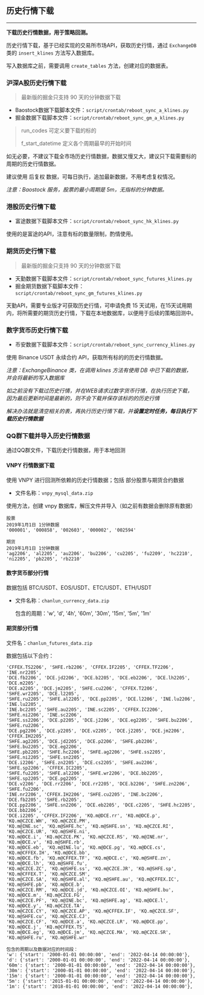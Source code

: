 ## 历史行情下载

---

**下载历史行情数据，用于策略回测。**

历史行情下载，基于已经实现的交易所市场API，获取历史行情，通过 `ExchangeDB` 类的 `insert_klines` 方法写入数据库。

写入数据库之前，需要调用 `create_tables` 方法，创建对应的数据表。

### 沪深A股历史行情下载

> 最新版的掘金只支持 90 天的分钟数据下载

* Baostock数据下载脚本文件：`script/crontab/reboot_sync_a_klines.py`
* 掘金数据下载脚本文件：`script/crontab/reboot_sync_gm_a_klines.py`

> run_codes 可定义要下载的标的
>
> f_start_datetime 定义各个周期最早的开始时间

如无必要，不建议下载全市场历史行情数据，数据又慢又大，建议只下载需要标的周期的历史行情数据。

建议使用 后复权 数据，可每日执行，追加最新数据，不用考虑复权情况。

_注意：Baostock 服务，股票的最小周期是 5m，无指标的分钟数据。_

### 港股历史行情下载

* 富途数据下载脚本文件：`script/crontab/reboot_sync_hk_klines.py`

使用的是富途的API，注意有标的数量限制，酌情使用。

### 期货历史行情下载

> 最新版的掘金只支持 90 天的分钟数据下载

* 天勤数据下载脚本文件：`script/crontab/reboot_sync_futures_klines.py`
* 掘金期货数据下载脚本文件：`script/crontab/reboot_sync_gm_futures_klines.py`

天勤API，需要专业版才可获取历史行情，可申请免费 15 天试用，在15天试用期内，将所需要的期货历史行情，下载在本地数据库，以便用于后续的策略回测中。

### 数字货币历史行情下载

* 币安数据下载脚本文件：`script/crontab/reboot_sync_currency_klines.py`

使用 Binance USDT 永续合约 API，获取所有标的的历史行情数据。

_注意：ExchangeBinance 类，在调用 klines 方法有使用 DB 中已下载的数据，并会将最新的写入数据库_

_如之前没有下载过历史行情，并在WEB请求过数字货币行情，在执行历史下载，因为最后更新时间是最新的，则不会下载并保存该标的的历史行情_

_解决办法就是清空相关的表，再执行历史行情下载，并**设置定时任务，每日执行下载历史行情数据**_

### QQ群下载并导入历史行情数据

通过QQ群文件，下载历史行情数据，用于本地回测

#### VNPY 行情数据下载

使用 VNPY 进行回测所依赖的历史行情数据；包括 部分股票与期货合约数据

* 文件名称：`vnpy_mysql_data.zip`

使用方法，创建 vnpy 数据库，解压文件并导入（如之前有数据会删除原有数据）

    股票
    2019年1月1日 1分钟数据
    '000001', '000858', '002603', '000002', '002594'

    期货
    2019年1月1日 1分钟数据
    'ag2206', 'al2205', 'au2206', 'bu2206', 'cu2205', 'fu2209', 'hc2210', 'ni2205', 'pb2205', 'rb2210'

#### 数字货币部分行情

数据包括 BTC/USDT、EOS/USDT、ETC/USDT、ETH/USDT

* 文件名称：`chanlun_currency_data.zip`

  包含的周期：'w', 'd', '4h', '60m', '30m', '15m', '5m', '1m'

#### 期货部分行情

文件名：`chanlun_futures_data.zip`

数据包括以下合约：

    'CFFEX.TS2206', 'SHFE.rb2206', 'CFFEX.IF2205', 'CFFEX.TF2206', 'INE.nr2205', 
    'DCE.fb2206', 'DCE.jd2206', 'DCE.b2205', 'DCE.eb2206', 'DCE.lh2205', 'DCE.m2205', 
    'DCE.a2205', 'DCE.jm2205', 'SHFE.cu2206', 'CFFEX.T2206', 'SHFE.wr2205', 'DCE.l2205', 
    'SHFE.ru2205', 'SHFE.al2205', 'DCE.pp2205', 'DCE.l2206', 'INE.lu2206', 'INE.lu2205', 
    'INE.bc2205', 'SHFE.au2205', 'INE.sc2205', 'CFFEX.IC2206', 'SHFE.ni2206', 'INE.sc2206', 
    'SHFE.ss2206', 'DCE.p2205', 'DCE.j2206', 'DCE.eg2205', 'SHFE.bu2206', 'SHFE.ru2206', 
    'DCE.pg2206', 'DCE.y2205', 'DCE.v2205', 'DCE.j2205', 'DCE.jm2206', 'CFFEX.IH2205', 
    'SHFE.ag2205', 'DCE.jd2205', 'DCE.p2206', 'SHFE.pb2206', 'SHFE.bu2205', 'DCE.eg2206', 
    'SHFE.pb2205', 'SHFE.hc2206', 'SHFE.ag2206', 'SHFE.ss2205', 'SHFE.ni2205', 'SHFE.sn2205', 
    'DCE.i2206', 'SHFE.zn2205', 'DCE.cs2205', 'SHFE.au2206', 'SHFE.sp2206', 'CFFEX.IC2205', 
    'SHFE.fu2205', 'SHFE.al2206', 'SHFE.wr2206', 'DCE.bb2205', 'SHFE.sp2205', 'DCE.pg2205', 
    'DCE.v2206', 'DCE.rr2206', 'DCE.rr2205', 'DCE.b2206', 'SHFE.zn2206', 'SHFE.fu2206', 
    'INE.nr2206', 'CFFEX.IH2206', 'SHFE.cu2205', 'INE.bc2206', 'DCE.fb2205', 'SHFE.rb2205', 
    'DCE.pp2206', 'SHFE.sn2206', 'DCE.eb2205', 'DCE.c2205', 'SHFE.hc2205', 'DCE.bb2206', 
    'DCE.i2205', 'CFFEX.IF2206', 'KQ.m@DCE.rr', 'KQ.m@DCE.p', 'KQ.m@CZCE.WH', 'KQ.m@CZCE.PM', 
    'KQ.m@INE.sc', 'KQ.m@SHFE.hc', 'KQ.m@SHFE.sn', 'KQ.m@CZCE.RI', 'KQ.m@CZCE.UR', 'KQ.m@SHFE.ni', 
    'KQ.m@DCE.i', 'KQ.m@CZCE.PK', 'KQ.m@CZCE.RS', 'KQ.m@INE.nr', 'KQ.m@DCE.v', 'KQ.m@SHFE.rb', 
    'KQ.m@DCE.eb', 'KQ.m@INE.lu', 'KQ.m@DCE.pg', 'KQ.m@DCE.cs', 'KQ.m@CFFEX.IH', 'KQ.m@DCE.bb', 
    'KQ.m@DCE.fb', 'KQ.m@CFFEX.TF', 'KQ.m@DCE.c', 'KQ.m@SHFE.zn', 'KQ.m@DCE.lh', 'KQ.m@SHFE.fu', 
    'KQ.m@CZCE.ZC', 'KQ.m@SHFE.ss', 'KQ.m@CZCE.JR', 'KQ.m@SHFE.sp', 'KQ.m@CFFEX.T', 'KQ.m@CZCE.SM', 
    'KQ.m@CZCE.SA', 'KQ.m@SHFE.al', 'KQ.m@SHFE.au', 'KQ.m@CFFEX.IC', 'KQ.m@SHFE.pb', 'KQ.m@DCE.b', 
    'KQ.m@CZCE.RM', 'KQ.m@DCE.jd', 'KQ.m@CZCE.OI', 'KQ.m@SHFE.bu', 'KQ.m@DCE.m', 'KQ.m@CZCE.FG', 
    'KQ.m@CZCE.PF', 'KQ.m@INE.bc', 'KQ.m@SHFE.ag', 'KQ.m@DCE.l', 'KQ.m@DCE.y', 'KQ.m@CZCE.TA', 
    'KQ.m@CZCE.CY', 'KQ.m@CZCE.AP', 'KQ.m@CFFEX.IF', 'KQ.m@CZCE.SF', 'KQ.m@SHFE.cu', 'KQ.m@CZCE.CJ', 
    'KQ.m@CZCE.CF', 'KQ.m@DCE.a', 'KQ.m@CZCE.LR', 'KQ.m@DCE.pp', 'KQ.m@DCE.j', 'KQ.m@CFFEX.TS', 
    'KQ.m@DCE.eg', 'KQ.m@DCE.jm', 'KQ.m@CZCE.MA', 'KQ.m@CZCE.SR', 'KQ.m@SHFE.ru', 'KQ.m@SHFE.wr'

    包含的周期以及数据对应的时间段：
    'w': {'start': '2000-01-01 00:00:00', 'end': '2022-04-14 00:00:00'},
    'd': {'start': '2000-01-01 00:00:00', 'end': '2022-04-14 00:00:00'},
    '60m': {'start': '2000-01-01 00:00:00', 'end': '2022-04-14 00:00:00'},
    '30m': {'start': '2000-01-01 00:00:00', 'end': '2022-04-14 00:00:00'},
    '15m': {'start': '2000-01-01 00:00:00', 'end': '2022-04-14 00:00:00'},
    '5m': {'start': '2015-01-01 00:00:00', 'end': '2022-04-14 00:00:00'},
    '1m': {'start': '2018-01-01 00:00:00', 'end': '2022-04-14 00:00:00'},
